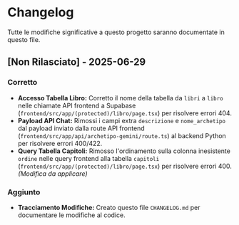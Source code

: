 # Changelog

Tutte le modifiche significative a questo progetto saranno documentate in questo file.

## [Non Rilasciato] - 2025-06-29

### Corretto

-   **Accesso Tabella Libro:** Corretto il nome della tabella da `libri` a `libro` nelle chiamate API frontend a Supabase (`frontend/src/app/(protected)/libro/page.tsx`) per risolvere errori 404.
-   **Payload API Chat:** Rimossi i campi extra `descrizione` e `nome_archetipo` dal payload inviato dalla route API frontend (`frontend/src/app/api/archetipo-gemini/route.ts`) al backend Python per risolvere errori 400/422.
-   **Query Tabella Capitoli:** Rimosso l'ordinamento sulla colonna inesistente `ordine` nelle query frontend alla tabella `capitoli` (`frontend/src/app/(protected)/libro/page.tsx`) per risolvere errori 400. *(Modifica da applicare)*

### Aggiunto

-   **Tracciamento Modifiche:** Creato questo file `CHANGELOG.md` per documentare le modifiche al codice.
